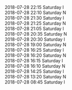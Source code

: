2018-07-28 22:15 Saturday  I  
2018-07-28 22:10 Saturday  N  
2018-07-28 21:30 Saturday  I  
2018-07-28 21:25 Saturday  N  
2018-07-28 21:05 Saturday  I  
2018-07-28 20:35 Saturday  N  
2018-07-28 20:30 Saturday  I  
2018-07-28 19:00 Saturday  N  
2018-07-28 16:25 Saturday  I  
2018-07-28 16:20 Saturday  N  
2018-07-28 16:15 Saturday  I  
2018-07-28 16:10 Saturday  N  
2018-07-28 14:25 Saturday  I  
2018-07-28 13:20 Saturday  N  
2018-07-28 08:45 Saturday  I  
